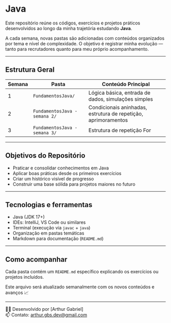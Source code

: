 # Java

Este repositório reúne os códigos, exercícios e projetos práticos desenvolvidos ao longo da minha trajetória estudando **Java**.

A cada semana, novas pastas são adicionadas com conteúdos organizados por tema e nível de complexidade. O objetivo é registrar minha evolução — tanto para recrutadores quanto para meu próprio acompanhamento.

---

##  Estrutura Geral

| Semana | Pasta                    | Conteúdo Principal                                       |
|--------|--------------------------|-----------------------------------------------------------|
| 1      | `FundamentosJava/`      | Lógica básica, entrada de dados, simulações simples            |
| 2      | `FundamentosJava - semana 2/`      | Condicionais aninhadas, estrutura de repetição, aprimoramentos |
| 3      | `FundamentosJava - semana 3/`      | Estrutura de repetição For |

---

##  Objetivos do Repositório

- Praticar e consolidar conhecimentos em Java
- Aplicar boas práticas desde os primeiros exercícios
- Criar um histórico visível de progresso
- Construir uma base sólida para projetos maiores no futuro

---

##  Tecnologias e ferramentas

- Java (JDK 17+)
- IDEs: IntelliJ, VS Code ou similares
- Terminal (execução via `javac` + `java`)
- Organização em pastas temáticas
- Markdown para documentação (`README.md`)

---

##  Como acompanhar

Cada pasta contém um `README.md` específico explicando os exercícios ou projetos incluídos.

Este arquivo será atualizado semanalmente com os novos conteúdos e avanços 📈

---

🧑‍💻 Desenvolvido por [Arthur Gabriel]  
📫 Contato: [arthur.gbs.dev@gmail.com](mailto:arthur.gbs.dev@gmail.com)

